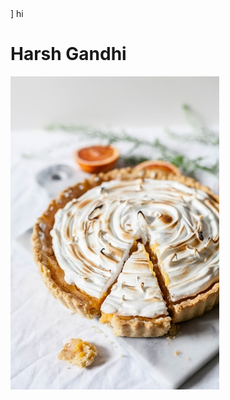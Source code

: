 
<head>
  <meta charset="utf-8">
  <link rel="stylesheet" type="text/css" href="mystyle.css">]
  hi
</head>
<body>
  <h1>Harsh Gandhi</h1>
  <img src="flower.jpg" alt="Pie:)">
</body>



